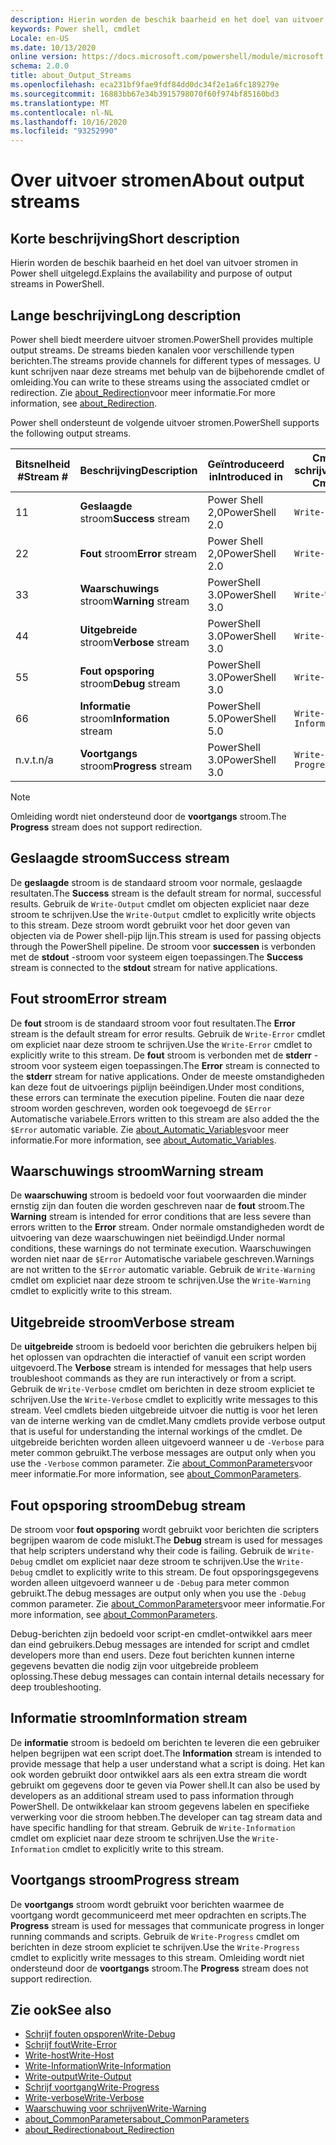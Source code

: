 ```yaml
---
description: Hierin worden de beschik baarheid en het doel van uitvoer stromen in Power shell uitgelegd.
keywords: Power shell, cmdlet
Locale: en-US
ms.date: 10/13/2020
online version: https://docs.microsoft.com/powershell/module/microsoft.powershell.core/about/about_output_streams?view=powershell-6&WT.mc_id=ps-gethelp
schema: 2.0.0
title: about_Output_Streams
ms.openlocfilehash: eca231bf9fae9fdf84dd0dc34f2e1a6fc189279e
ms.sourcegitcommit: 16883bb67e34b3915798070f60f974bf85160bd3
ms.translationtype: MT
ms.contentlocale: nl-NL
ms.lasthandoff: 10/16/2020
ms.locfileid: "93252990"
---
```

# <a name="about-output-streams"></a><span data-ttu-id="1d118-104">Over uitvoer stromen</span><span class="sxs-lookup"><span data-stu-id="1d118-104">About output streams</span></span>

## <a name="short-description"></a><span data-ttu-id="1d118-105">Korte beschrijving</span><span class="sxs-lookup"><span data-stu-id="1d118-105">Short description</span></span>
<span data-ttu-id="1d118-106">Hierin worden de beschik baarheid en het doel van uitvoer stromen in Power shell uitgelegd.</span><span class="sxs-lookup"><span data-stu-id="1d118-106">Explains the availability and purpose of output streams in PowerShell.</span></span>

## <a name="long-description"></a><span data-ttu-id="1d118-107">Lange beschrijving</span><span class="sxs-lookup"><span data-stu-id="1d118-107">Long description</span></span>

<span data-ttu-id="1d118-108">Power shell biedt meerdere uitvoer stromen.</span><span class="sxs-lookup"><span data-stu-id="1d118-108">PowerShell provides multiple output streams.</span></span> <span data-ttu-id="1d118-109">De streams bieden kanalen voor verschillende typen berichten.</span><span class="sxs-lookup"><span data-stu-id="1d118-109">The streams provide channels for different types of messages.</span></span> <span data-ttu-id="1d118-110">U kunt schrijven naar deze streams met behulp van de bijbehorende cmdlet of omleiding.</span><span class="sxs-lookup"><span data-stu-id="1d118-110">You can write to these streams using the associated cmdlet or redirection.</span></span> <span data-ttu-id="1d118-111">Zie [about_Redirection](about_Redirection.md)voor meer informatie.</span><span class="sxs-lookup"><span data-stu-id="1d118-111">For more information, see [about_Redirection](about_Redirection.md).</span></span>

<span data-ttu-id="1d118-112">Power shell ondersteunt de volgende uitvoer stromen.</span><span class="sxs-lookup"><span data-stu-id="1d118-112">PowerShell supports the following output streams.</span></span>

| <span data-ttu-id="1d118-113">Bitsnelheid #</span><span class="sxs-lookup"><span data-stu-id="1d118-113">Stream #</span></span> |      <span data-ttu-id="1d118-114">Beschrijving</span><span class="sxs-lookup"><span data-stu-id="1d118-114">Description</span></span>       | <span data-ttu-id="1d118-115">Geïntroduceerd in</span><span class="sxs-lookup"><span data-stu-id="1d118-115">Introduced in</span></span>  |    <span data-ttu-id="1d118-116">Cmdlet schrijven</span><span class="sxs-lookup"><span data-stu-id="1d118-116">Write Cmdlet</span></span>     |
| -------- | ---------------------- | -------------- | ------------------- |
| <span data-ttu-id="1d118-117">1</span><span class="sxs-lookup"><span data-stu-id="1d118-117">1</span></span>        | <span data-ttu-id="1d118-118">**Geslaagde** stroom</span><span class="sxs-lookup"><span data-stu-id="1d118-118">**Success** stream</span></span>     | <span data-ttu-id="1d118-119">Power Shell 2,0</span><span class="sxs-lookup"><span data-stu-id="1d118-119">PowerShell 2.0</span></span> | `Write-Output`      |
| <span data-ttu-id="1d118-120">2</span><span class="sxs-lookup"><span data-stu-id="1d118-120">2</span></span>        | <span data-ttu-id="1d118-121">**Fout** stroom</span><span class="sxs-lookup"><span data-stu-id="1d118-121">**Error** stream</span></span>       | <span data-ttu-id="1d118-122">Power Shell 2,0</span><span class="sxs-lookup"><span data-stu-id="1d118-122">PowerShell 2.0</span></span> | `Write-Error`       |
| <span data-ttu-id="1d118-123">3</span><span class="sxs-lookup"><span data-stu-id="1d118-123">3</span></span>        | <span data-ttu-id="1d118-124">**Waarschuwings** stroom</span><span class="sxs-lookup"><span data-stu-id="1d118-124">**Warning** stream</span></span>     | <span data-ttu-id="1d118-125">PowerShell 3.0</span><span class="sxs-lookup"><span data-stu-id="1d118-125">PowerShell 3.0</span></span> | `Write-Warning`     |
| <span data-ttu-id="1d118-126">4</span><span class="sxs-lookup"><span data-stu-id="1d118-126">4</span></span>        | <span data-ttu-id="1d118-127">**Uitgebreide** stroom</span><span class="sxs-lookup"><span data-stu-id="1d118-127">**Verbose** stream</span></span>     | <span data-ttu-id="1d118-128">PowerShell 3.0</span><span class="sxs-lookup"><span data-stu-id="1d118-128">PowerShell 3.0</span></span> | `Write-Verbose`     |
| <span data-ttu-id="1d118-129">5</span><span class="sxs-lookup"><span data-stu-id="1d118-129">5</span></span>        | <span data-ttu-id="1d118-130">**Fout opsporing** stroom</span><span class="sxs-lookup"><span data-stu-id="1d118-130">**Debug** stream</span></span>       | <span data-ttu-id="1d118-131">PowerShell 3.0</span><span class="sxs-lookup"><span data-stu-id="1d118-131">PowerShell 3.0</span></span> | `Write-Debug`       |
| <span data-ttu-id="1d118-132">6</span><span class="sxs-lookup"><span data-stu-id="1d118-132">6</span></span>        | <span data-ttu-id="1d118-133">**Informatie** stroom</span><span class="sxs-lookup"><span data-stu-id="1d118-133">**Information** stream</span></span> | <span data-ttu-id="1d118-134">PowerShell 5.0</span><span class="sxs-lookup"><span data-stu-id="1d118-134">PowerShell 5.0</span></span> | `Write-Information` |
| <span data-ttu-id="1d118-135">n.v.t.</span><span class="sxs-lookup"><span data-stu-id="1d118-135">n/a</span></span>      | <span data-ttu-id="1d118-136">**Voortgangs** stroom</span><span class="sxs-lookup"><span data-stu-id="1d118-136">**Progress** stream</span></span>    | <span data-ttu-id="1d118-137">PowerShell 3.0</span><span class="sxs-lookup"><span data-stu-id="1d118-137">PowerShell 3.0</span></span> | `Write-Progress`    |

> [!NOTE]
> <span data-ttu-id="1d118-138">Omleiding wordt niet ondersteund door de **voortgangs** stroom.</span><span class="sxs-lookup"><span data-stu-id="1d118-138">The **Progress** stream does not support redirection.</span></span>

## <a name="success-stream"></a><span data-ttu-id="1d118-139">Geslaagde stroom</span><span class="sxs-lookup"><span data-stu-id="1d118-139">Success stream</span></span>

<span data-ttu-id="1d118-140">De **geslaagde** stroom is de standaard stroom voor normale, geslaagde resultaten.</span><span class="sxs-lookup"><span data-stu-id="1d118-140">The **Success** stream is the default stream for normal, successful results.</span></span>
<span data-ttu-id="1d118-141">Gebruik de `Write-Output` cmdlet om objecten expliciet naar deze stroom te schrijven.</span><span class="sxs-lookup"><span data-stu-id="1d118-141">Use the `Write-Output` cmdlet to explicitly write objects to this stream.</span></span> <span data-ttu-id="1d118-142">Deze stroom wordt gebruikt voor het door geven van objecten via de Power shell-pijp lijn.</span><span class="sxs-lookup"><span data-stu-id="1d118-142">This stream is used for passing objects through the PowerShell pipeline.</span></span> <span data-ttu-id="1d118-143">De stroom voor **successen** is verbonden met de **stdout** -stroom voor systeem eigen toepassingen.</span><span class="sxs-lookup"><span data-stu-id="1d118-143">The **Success** stream is connected to the **stdout** stream for native applications.</span></span>

## <a name="error-stream"></a><span data-ttu-id="1d118-144">Fout stroom</span><span class="sxs-lookup"><span data-stu-id="1d118-144">Error stream</span></span>

<span data-ttu-id="1d118-145">De **fout** stroom is de standaard stroom voor fout resultaten.</span><span class="sxs-lookup"><span data-stu-id="1d118-145">The **Error** stream is the default stream for error results.</span></span> <span data-ttu-id="1d118-146">Gebruik de `Write-Error` cmdlet om expliciet naar deze stroom te schrijven.</span><span class="sxs-lookup"><span data-stu-id="1d118-146">Use the `Write-Error` cmdlet to explicitly write to this stream.</span></span> <span data-ttu-id="1d118-147">De **fout** stroom is verbonden met de **stderr** -stroom voor systeem eigen toepassingen.</span><span class="sxs-lookup"><span data-stu-id="1d118-147">The **Error** stream is connected to the **stderr** stream for native applications.</span></span> <span data-ttu-id="1d118-148">Onder de meeste omstandigheden kan deze fout de uitvoerings pijplijn beëindigen.</span><span class="sxs-lookup"><span data-stu-id="1d118-148">Under most conditions, these errors can terminate the execution pipeline.</span></span> <span data-ttu-id="1d118-149">Fouten die naar deze stroom worden geschreven, worden ook toegevoegd de `$Error` Automatische variabele.</span><span class="sxs-lookup"><span data-stu-id="1d118-149">Errors written to this stream are also added the the `$Error` automatic variable.</span></span> <span data-ttu-id="1d118-150">Zie [about_Automatic_Variables](about_Automatic_Variables.md)voor meer informatie.</span><span class="sxs-lookup"><span data-stu-id="1d118-150">For more information, see [about_Automatic_Variables](about_Automatic_Variables.md).</span></span>

## <a name="warning-stream"></a><span data-ttu-id="1d118-151">Waarschuwings stroom</span><span class="sxs-lookup"><span data-stu-id="1d118-151">Warning stream</span></span>

<span data-ttu-id="1d118-152">De **waarschuwing** stroom is bedoeld voor fout voorwaarden die minder ernstig zijn dan fouten die worden geschreven naar de **fout** stroom.</span><span class="sxs-lookup"><span data-stu-id="1d118-152">The **Warning** stream is intended for error conditions that are less severe than errors written to the **Error** stream.</span></span> <span data-ttu-id="1d118-153">Onder normale omstandigheden wordt de uitvoering van deze waarschuwingen niet beëindigd.</span><span class="sxs-lookup"><span data-stu-id="1d118-153">Under normal conditions, these warnings do not terminate execution.</span></span> <span data-ttu-id="1d118-154">Waarschuwingen worden niet naar de `$Error` Automatische variabele geschreven.</span><span class="sxs-lookup"><span data-stu-id="1d118-154">Warnings are not written to the `$Error` automatic variable.</span></span> <span data-ttu-id="1d118-155">Gebruik de `Write-Warning` cmdlet om expliciet naar deze stroom te schrijven.</span><span class="sxs-lookup"><span data-stu-id="1d118-155">Use the `Write-Warning` cmdlet to explicitly write to this stream.</span></span>

## <a name="verbose-stream"></a><span data-ttu-id="1d118-156">Uitgebreide stroom</span><span class="sxs-lookup"><span data-stu-id="1d118-156">Verbose stream</span></span>

<span data-ttu-id="1d118-157">De **uitgebreide** stroom is bedoeld voor berichten die gebruikers helpen bij het oplossen van opdrachten die interactief of vanuit een script worden uitgevoerd.</span><span class="sxs-lookup"><span data-stu-id="1d118-157">The **Verbose** stream is intended for messages that help users troubleshoot commands as they are run interactively or from a script.</span></span> <span data-ttu-id="1d118-158">Gebruik de `Write-Verbose` cmdlet om berichten in deze stroom expliciet te schrijven.</span><span class="sxs-lookup"><span data-stu-id="1d118-158">Use the `Write-Verbose` cmdlet to explicitly write messages to this stream.</span></span> <span data-ttu-id="1d118-159">Veel cmdlets bieden uitgebreide uitvoer die nuttig is voor het leren van de interne werking van de cmdlet.</span><span class="sxs-lookup"><span data-stu-id="1d118-159">Many cmdlets provide verbose output that is useful for understanding the internal workings of the cmdlet.</span></span> <span data-ttu-id="1d118-160">De uitgebreide berichten worden alleen uitgevoerd wanneer u de `-Verbose` para meter common gebruikt.</span><span class="sxs-lookup"><span data-stu-id="1d118-160">The verbose messages are output only when you use the `-Verbose` common parameter.</span></span> <span data-ttu-id="1d118-161">Zie [about_CommonParameters](about_CommonParameters.md)voor meer informatie.</span><span class="sxs-lookup"><span data-stu-id="1d118-161">For more information, see [about_CommonParameters](about_CommonParameters.md).</span></span>

## <a name="debug-stream"></a><span data-ttu-id="1d118-162">Fout opsporing stroom</span><span class="sxs-lookup"><span data-stu-id="1d118-162">Debug stream</span></span>

<span data-ttu-id="1d118-163">De stroom voor **fout opsporing** wordt gebruikt voor berichten die scripters begrijpen waarom de code mislukt.</span><span class="sxs-lookup"><span data-stu-id="1d118-163">The **Debug** stream is used for messages that help scripters understand why their code is failing.</span></span> <span data-ttu-id="1d118-164">Gebruik de `Write-Debug` cmdlet om expliciet naar deze stroom te schrijven.</span><span class="sxs-lookup"><span data-stu-id="1d118-164">Use the `Write-Debug` cmdlet to explicitly write to this stream.</span></span> <span data-ttu-id="1d118-165">De fout opsporingsgegevens worden alleen uitgevoerd wanneer u de `-Debug` para meter common gebruikt.</span><span class="sxs-lookup"><span data-stu-id="1d118-165">The debug messages are output only when you use the `-Debug` common parameter.</span></span> <span data-ttu-id="1d118-166">Zie [about_CommonParameters](about_CommonParameters.md)voor meer informatie.</span><span class="sxs-lookup"><span data-stu-id="1d118-166">For more information, see [about_CommonParameters](about_CommonParameters.md).</span></span>

<span data-ttu-id="1d118-167">Debug-berichten zijn bedoeld voor script-en cmdlet-ontwikkel aars meer dan eind gebruikers.</span><span class="sxs-lookup"><span data-stu-id="1d118-167">Debug messages are intended for script and cmdlet developers more than end users.</span></span> <span data-ttu-id="1d118-168">Deze fout berichten kunnen interne gegevens bevatten die nodig zijn voor uitgebreide probleem oplossing.</span><span class="sxs-lookup"><span data-stu-id="1d118-168">These debug messages can contain internal details necessary for deep troubleshooting.</span></span>

## <a name="information-stream"></a><span data-ttu-id="1d118-169">Informatie stroom</span><span class="sxs-lookup"><span data-stu-id="1d118-169">Information stream</span></span>

<span data-ttu-id="1d118-170">De **informatie** stroom is bedoeld om berichten te leveren die een gebruiker helpen begrijpen wat een script doet.</span><span class="sxs-lookup"><span data-stu-id="1d118-170">The **Information** stream is intended to provide message that help a user understand what a script is doing.</span></span> <span data-ttu-id="1d118-171">Het kan ook worden gebruikt door ontwikkel aars als een extra stream die wordt gebruikt om gegevens door te geven via Power shell.</span><span class="sxs-lookup"><span data-stu-id="1d118-171">It can also be used by developers as an additional stream used to pass information through PowerShell.</span></span> <span data-ttu-id="1d118-172">De ontwikkelaar kan stroom gegevens labelen en specifieke verwerking voor die stroom hebben.</span><span class="sxs-lookup"><span data-stu-id="1d118-172">The developer can tag stream data and have specific handling for that stream.</span></span> <span data-ttu-id="1d118-173">Gebruik de `Write-Information` cmdlet om expliciet naar deze stroom te schrijven.</span><span class="sxs-lookup"><span data-stu-id="1d118-173">Use the `Write-Information` cmdlet to explicitly write to this stream.</span></span>

## <a name="progress-stream"></a><span data-ttu-id="1d118-174">Voortgangs stroom</span><span class="sxs-lookup"><span data-stu-id="1d118-174">Progress stream</span></span>

<span data-ttu-id="1d118-175">De **voortgangs** stroom wordt gebruikt voor berichten waarmee de voortgang wordt gecommuniceerd met meer opdrachten en scripts.</span><span class="sxs-lookup"><span data-stu-id="1d118-175">The **Progress** stream is used for messages that communicate progress in longer running commands and scripts.</span></span> <span data-ttu-id="1d118-176">Gebruik de `Write-Progress` cmdlet om berichten in deze stroom expliciet te schrijven.</span><span class="sxs-lookup"><span data-stu-id="1d118-176">Use the `Write-Progress` cmdlet to explicitly write messages to this stream.</span></span> <span data-ttu-id="1d118-177">Omleiding wordt niet ondersteund door de **voortgangs** stroom.</span><span class="sxs-lookup"><span data-stu-id="1d118-177">The **Progress** stream does not support redirection.</span></span>

## <a name="see-also"></a><span data-ttu-id="1d118-178">Zie ook</span><span class="sxs-lookup"><span data-stu-id="1d118-178">See also</span></span>

- [<span data-ttu-id="1d118-179">Schrijf fouten opsporen</span><span class="sxs-lookup"><span data-stu-id="1d118-179">Write-Debug</span></span>](xref:Microsoft.PowerShell.Utility.Write-Debug)
- [<span data-ttu-id="1d118-180">Schrijf fout</span><span class="sxs-lookup"><span data-stu-id="1d118-180">Write-Error</span></span>](xref:Microsoft.PowerShell.Utility.Write-Error)
- [<span data-ttu-id="1d118-181">Write-host</span><span class="sxs-lookup"><span data-stu-id="1d118-181">Write-Host</span></span>](xref:Microsoft.PowerShell.Utility.Write-Host)
- [<span data-ttu-id="1d118-182">Write-Information</span><span class="sxs-lookup"><span data-stu-id="1d118-182">Write-Information</span></span>](xref:Microsoft.PowerShell.Utility.Write-Information)
- [<span data-ttu-id="1d118-183">Write-output</span><span class="sxs-lookup"><span data-stu-id="1d118-183">Write-Output</span></span>](xref:Microsoft.PowerShell.Utility.Write-Output)
- [<span data-ttu-id="1d118-184">Schrijf voortgang</span><span class="sxs-lookup"><span data-stu-id="1d118-184">Write-Progress</span></span>](xref:Microsoft.PowerShell.Utility.Write-Progress)
- [<span data-ttu-id="1d118-185">Write-verbose</span><span class="sxs-lookup"><span data-stu-id="1d118-185">Write-Verbose</span></span>](xref:Microsoft.PowerShell.Utility.Write-Verbose)
- [<span data-ttu-id="1d118-186">Waarschuwing voor schrijven</span><span class="sxs-lookup"><span data-stu-id="1d118-186">Write-Warning</span></span>](xref:Microsoft.PowerShell.Utility.Write-Warning)
- [<span data-ttu-id="1d118-187">about_CommonParameters</span><span class="sxs-lookup"><span data-stu-id="1d118-187">about_CommonParameters</span></span>](about_CommonParameters.md)
- [<span data-ttu-id="1d118-188">about_Redirection</span><span class="sxs-lookup"><span data-stu-id="1d118-188">about_Redirection</span></span>](about_Redirection.md)
